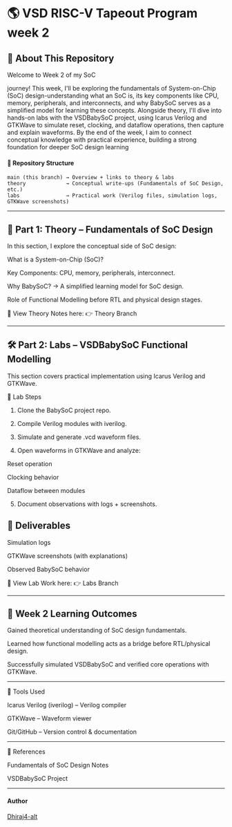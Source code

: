 # 🌎 VSD RISC-V Tapeout Program week 2

## 📌 About This Repository

Welcome to Week 2 of my SoC

journey! This week, I'll be exploring the fundamentals of System-on-Chip (SoC) design-understanding what an SoC is, its key components like CPU, memory, peripherals, and interconnects, and why BabySoC serves as a simplified model for learning these concepts. Alongside theory, I'll dive into hands-on labs with the VSDBabySoC project, using Icarus Verilog and GTKWave to simulate reset, clocking, and dataflow operations, then capture and explain waveforms. By the end of the week, I aim to connect conceptual knowledge with practical experience, building a strong foundation for deeper SoC design learning

#### 📅 Repository Structure

```
main (this branch) → Overview + links to theory & labs
theory             → Conceptual write-ups (Fundamentals of SoC Design, etc.)
labs               → Practical work (Verilog files, simulation logs, GTKWave screenshots)
```




---

## 🧠 Part 1: Theory – Fundamentals of SoC Design

In this section, I explore the conceptual side of SoC design:

What is a System-on-Chip (SoC)?

Key Components: CPU, memory, peripherals, interconnect.

Why BabySoC? → A simplified learning model for SoC design.

Role of Functional Modelling before RTL and physical design stages.


📂 View Theory Notes here:
👉 Theory Branch


---

## 🛠️ Part 2: Labs – VSDBabySoC Functional Modelling

This section covers practical implementation using Icarus Verilog and GTKWave.

🔬 Lab Steps

1. Clone the BabySoC project repo.


2. Compile Verilog modules with iverilog.


3. Simulate and generate .vcd waveform files.


4. Open waveforms in GTKWave and analyze:

Reset operation

Clocking behavior

Dataflow between modules



5. Document observations with logs + screenshots.



## 📑 Deliverables

Simulation logs

GTKWave screenshots (with explanations)

Observed BabySoC behavior


📂 View Lab Work here:
👉 Labs Branch


---

## 🎯 Week 2 Learning Outcomes

Gained theoretical understanding of SoC design fundamentals.

Learned how functional modelling acts as a bridge before RTL/physical design.

Successfully simulated VSDBabySoC and verified core operations with GTKWave.



---

🚀 Tools Used

Icarus Verilog (iverilog) – Verilog compiler

GTKWave – Waveform viewer

Git/GitHub – Version control & documentation



---

📖 References

Fundamentals of SoC Design Notes

VSDBabySoC Project

---

#### Author 

[Dhiraj4-alt](https://github.com/Dhiraj4-alt)